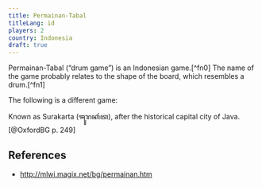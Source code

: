 ```yaml
---
title: Permainan-Tabal
titleLang: id
players: 2
country: Indonesia
draft: true
---
```


<p class="lead">
<span lang="id" class="aka noun">Permainan-Tabal</span> (“drum game”) is an Indonesian game.[^fn0] The name of the game probably relates to the shape of the board, which resembles a drum.[^fn1]
</p>

[^fn0]: The name is sometimes given as only <span lang="id" class="aka noun">Permainan</span>, but that merely means “game” in Indonesian.

[^fn1]: Compare also with the Japanese <span lang="ja">輪鼓</span> <span lang="ja-Latn">ryūgo</span> drum-shape symbol.


The following is a different game:

Known as <span lang="jav-Latn" class="aka noun">Surakarta</span> (<span lang="jav" class="aka noun">ꦯꦸꦫꦏꦂꦠ</span>), after the historical capital city of Java.[@OxfordBG p. 249]

## References

* http://mlwi.magix.net/bg/permainan.htm
